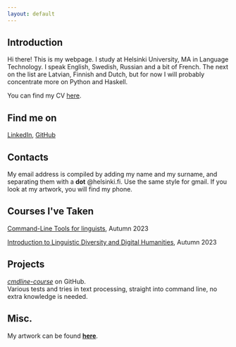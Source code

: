 ```yaml
---
layout: default
---
```


## Introduction

Hi there! This is my webpage. I study at Helsinki University, MA in Language Technology. I speak English, Swedish, Russian and a bit of French. The next on the list are Latvian, Finnish and Dutch, but for now I will probably concentrate more on Python and Haskell.

You can find my CV [here](assets/documents/Nikolay_Vorontsov____CV.pdf).

## Find me on

[LinkedIn](https://www.linkedin.com/in/nikolay-vorontsov/), [GitHub](https://github.com/nicksnlp)

## Contacts

My email address is compiled by adding my name and my surname, and separating them with a **dot** @helsinki.fi. Use the same style for gmail. If you look at my artwork, you will find my phone.

## Courses I've Taken

[Command-Line Tools for linguists](https://studies.helsinki.fi/courses/course-implementation/hy-opt-cur-2324-261401a1-c550-4436-91b9-7edf4a1a3b57/KIK-LG221), Autumn 2023

[Introduction to Linguistic Diversity and Digital Humanities](https://studies.helsinki.fi/courses/course-implementation/hy-opt-cur-2324-9df97501-21e6-4b8d-9de4-e91303f2ff71/LDA-301), Autumn 2023

## Projects

[_cmdline-course_](https://github.com/nicksnlp/cmdline-course) on GitHub.  
Various tests and tries in text processing, straight into command line, no extra knowledge is needed.

## Misc.

My artwork can be found [**here**](https://nikolayvorontsov.wordpress.com/). 
